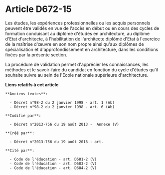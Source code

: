 # Article D672-15

Les études, les expériences professionnelles ou les acquis personnels peuvent être validés en vue de l'accès en début ou en
cours des cycles de formation conduisant au diplôme d'études en architecture, au diplôme d'Etat d'architecte, à
l'habilitation de l'architecte diplômé d'Etat à l'exercice de la maîtrise d'œuvre en son nom propre ainsi qu'aux diplômes de
spécialisation et d'approfondissement en architecture, dans les conditions fixées par la présente section.

La procédure de validation permet d'apprécier les connaissances, les méthodes et le savoir-faire du candidat en fonction du
cycle d'études qu'il souhaite suivre au sein de l'Ecole nationale supérieure d'architecture.

**Liens relatifs à cet article**

	**Anciens textes**:

	  - Décret n°98-2 du 2 janvier 1998 - art. 1 (Ab)
	  - Décret n°98-2 du 2 janvier 1998 - art. 6 (Ab)

	**Codifié par**:

	  - Décret n°2013-756 du 19 août 2013 -  Annexe (V)

	**Créé par**:

	  - Décret n°2013-756 du 19 août 2013 - art.

	**Cité par**:

	  - Code de l'éducation - art. D681-2 (V)
	  - Code de l'éducation - art. D683-2 (V)
	  - Code de l'éducation - art. D684-2 (V)
